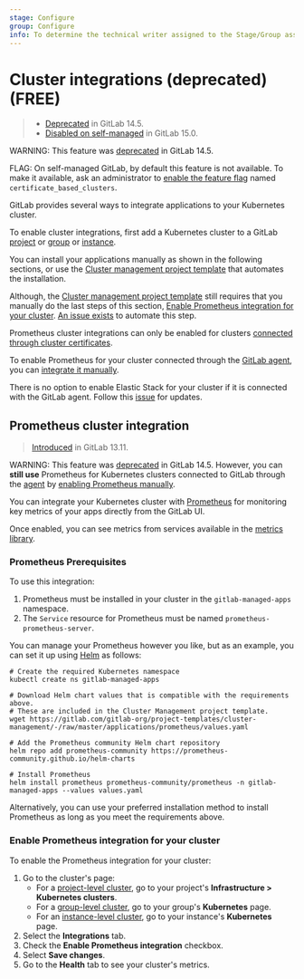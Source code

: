 ```yaml
---
stage: Configure
group: Configure
info: To determine the technical writer assigned to the Stage/Group associated with this page, see https://about.gitlab.com/handbook/product/ux/technical-writing/#assignments
---
```


# Cluster integrations (deprecated) **(FREE)**

> - [Deprecated](https://gitlab.com/groups/gitlab-org/configure/-/epics/8) in GitLab 14.5.
> - [Disabled on self-managed](https://gitlab.com/gitlab-org/gitlab/-/issues/353410) in GitLab 15.0.

WARNING:
This feature was [deprecated](https://gitlab.com/groups/gitlab-org/configure/-/epics/8) in GitLab 14.5.

FLAG:
On self-managed GitLab, by default this feature is not available. To make it available, ask an administrator to [enable the feature flag](../../administration/feature_flags.md) named `certificate_based_clusters`.

GitLab provides several ways to integrate applications to your
Kubernetes cluster.

To enable cluster integrations, first add a Kubernetes cluster to a GitLab
[project](../project/clusters/index.md) or
[group](../group/clusters/index.md) or
[instance](../instance/clusters/index.md).

You can install your applications manually as shown in the following sections, or use the
[Cluster management project template](management_project_template.md) that automates the
installation.

Although, the [Cluster management project template](management_project_template.md) still
requires that you manually do the last steps of this section,
[Enable Prometheus integration for your cluster](#enable-prometheus-integration-for-your-cluster). [An issue exists](https://gitlab.com/gitlab-org/gitlab/-/issues/326565)
to automate this step.

Prometheus cluster integrations can only be enabled for clusters [connected through cluster certificates](../project/clusters/add_existing_cluster.md).

To enable Prometheus for your cluster connected through the [GitLab agent](agent/index.md), you can [integrate it manually](../project/integrations/prometheus.md#manual-configuration-of-prometheus).

There is no option to enable Elastic Stack for your cluster if it is connected with the GitLab agent.
Follow this [issue](https://gitlab.com/gitlab-org/gitlab/-/issues/300230) for updates.

## Prometheus cluster integration

> [Introduced](https://gitlab.com/gitlab-org/gitlab/-/merge_requests/55244) in GitLab 13.11.

WARNING:
This feature was [deprecated](https://gitlab.com/groups/gitlab-org/configure/-/epics/8) in GitLab 14.5. However, you can **still use** Prometheus
for Kubernetes clusters connected to GitLab through the
[agent](agent/index.md) by [enabling Prometheus manually](../project/integrations/prometheus.md#manual-configuration-of-prometheus).

You can integrate your Kubernetes cluster with
[Prometheus](https://prometheus.io/) for monitoring key metrics of your
apps directly from the GitLab UI.

Once enabled, you can see metrics from services available in the
[metrics library](../project/integrations/prometheus_library/index.md).

### Prometheus Prerequisites

To use this integration:

1. Prometheus must be installed in your cluster in the `gitlab-managed-apps` namespace.
1. The `Service` resource for Prometheus must be named `prometheus-prometheus-server`.

You can manage your Prometheus however you like, but as an example, you can set
it up using [Helm](https://helm.sh/) as follows:

```shell
# Create the required Kubernetes namespace
kubectl create ns gitlab-managed-apps

# Download Helm chart values that is compatible with the requirements above.
# These are included in the Cluster Management project template.
wget https://gitlab.com/gitlab-org/project-templates/cluster-management/-/raw/master/applications/prometheus/values.yaml

# Add the Prometheus community Helm chart repository
helm repo add prometheus-community https://prometheus-community.github.io/helm-charts

# Install Prometheus
helm install prometheus prometheus-community/prometheus -n gitlab-managed-apps --values values.yaml
```

Alternatively, you can use your preferred installation method to install
Prometheus as long as you meet the requirements above.

### Enable Prometheus integration for your cluster

To enable the Prometheus integration for your cluster:

1. Go to the cluster's page:
      - For a [project-level cluster](../project/clusters/index.md), go to your project's
      **Infrastructure > Kubernetes clusters**.
      - For a [group-level cluster](../group/clusters/index.md), go to your group's
      **Kubernetes** page.
      - For an [instance-level cluster](../instance/clusters/index.md), go to your instance's
      **Kubernetes** page.
1. Select the **Integrations** tab.
1. Check the **Enable Prometheus integration** checkbox.
1. Select **Save changes**.
1. Go to the **Health** tab to see your cluster's metrics.
